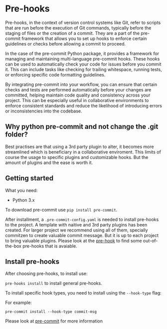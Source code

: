 # Pre-hooks
Pre-hooks, in the context of version control systems like Git, refer to scripts that are run before the execution of Git commands, typically before the staging of files or the creation of a commit. They are a part of the pre-commit framework that allows you to set up hooks to enforce certain guidelines or checks before allowing a commit to proceed.

In the case of the pre-commit Python package, it provides a framework for managing and maintaining multi-language pre-commit hooks. These hooks can be used to automatically check your code for issues before you commit it. This can include tasks like checking for trailing whitespace, running tests, or enforcing specific code formatting guidelines.

By integrating pre-commit into your workflow, you can ensure that certain checks and tests are performed automatically before your changes are committed, helping maintain code quality and consistency across your project. This can be especially useful in collaborative environments to enforce consistent standards and reduce the likelihood of introducing errors or inconsistencies into the codebase.

## Why python pre-commit and not change the .git folder?
Best practises are that using a 3rd party plugin to alter, it becomes more streamlined which is beneficiary in a collaborative enviroment.
This limits of course the usage to specific plugins and customizable hooks. But the amount of plugins and the ease is worth it.

## Getting started
What you need:
- Python 3.x

To download pre-commit use `pip install pre-commit`.

After installment, a `.pre-commit-config.yaml` is needed to install pre-hooks to the project. A template with naitive and 3rd party plugins has been created.
For larger project we recommend using all of them, specially commitzen to create valuable commit message. But it is up to each project to bring valuable plugins. Please look at the [pre-hook](https://github.com/pre-commit/pre-commit-hooks) to find some out-of-the-box pre-hooks that is avaiable.

## Install pre-hooks
After choosing pre-hooks, to install use:

`pre-hooks install` to install general pre-hooks.

To install specific hook types, you need to install using the `--hook-type` flag:

For example:

`pre-commit install --hook-type commit-msg`

Please look at [pre-commit](https://pre-commit.com/) for more information
